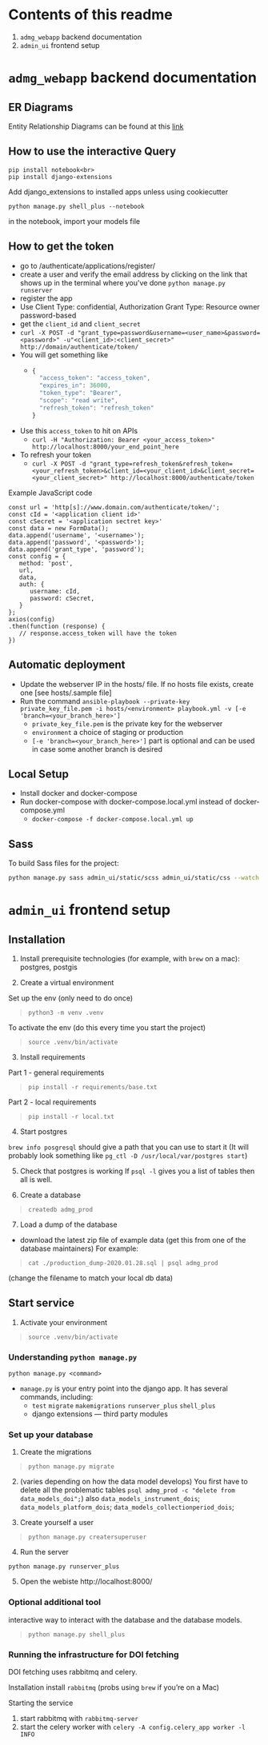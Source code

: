 # Contents of this readme
1. `admg_webapp` backend documentation
2. `admin_ui` frontend setup

# `admg_webapp` backend documentation

## ER Diagrams

Entity Relationship Diagrams can be found at this [link](https://drive.google.com/drive/folders/1_Zr_ZP97Tz8hBk5wxEpLmZ8Es2umJvjh)

## How to use the interactive Query

```
pip install notebook<br>
pip install django-extensions
```

Add django_extensions to installed apps unless using cookiecutter<br>

```
python manage.py shell_plus --notebook
```

in the notebook, import your models file

## How to get the token

- go to /authenticate/applications/register/
- create a user and verify the email address by clicking on the link that shows up in the terminal where you've done `python manage.py runserver`
- register the app
- Use Client Type: confidential, Authorization Grant Type: Resource owner password-based
- get the `client_id` and `client_secret`
- `curl -X POST -d "grant_type=password&username=<user_name>&password=<password>" -u"<client_id>:<client_secret>" http://domain/authenticate/token/`
- You will get something like
  - ```javascript
    {
      "access_token": "access_token",
      "expires_in": 36000,
      "token_type": "Bearer",
      "scope": "read write",
      "refresh_token": "refresh_token"
    }
    ```
- Use this `access_token` to hit on APIs
  - `curl -H "Authorization: Bearer <your_access_token>" http://localhost:8000/your_end_point_here`
- To refresh your token
  - `curl -X POST -d "grant_type=refresh_token&refresh_token=<your_refresh_token>&client_id=<your_client_id>&client_secret=<your_client_secret>" http://localhost:8000/authenticate/token`

Example JavaScript code

```
const url = 'http[s]://www.domain.com/authenticate/token/';
const cId = '<application client id>'
const cSecret = '<application sectret key>'
const data = new FormData();
data.append('username', '<username>');
data.append('password', '<password>');
data.append('grant_type', 'password');
const config = {
   method: 'post',
   url,
   data,
   auth: {
      username: cId,
      password: cSecret,
   }
};
axios(config)
.then(function (response) {
   // response.access_token will have the token
})
```

## Automatic deployment

- Update the webserver IP in the hosts/<environment> file. If no hosts file exists, create one [see hosts/<environment>.sample file]
- Run the command `ansible-playbook --private-key private_key_file.pem -i hosts/<environment> playbook.yml -v [-e 'branch=<your_branch_here>']`
  - `private_key_file.pem` is the private key for the webserver
  - `environment` a choice of staging or production
  - `[-e 'branch=<your_branch_here>']` part is optional and can be used in case some another branch is desired

## Local Setup

- Install docker and docker-compose
- Run docker-compose with docker-compose.local.yml instead of docker-compose.yml
  - `docker-compose -f docker-compose.local.yml up`

## Sass

To build Sass files for the project:

```sh
python manage.py sass admin_ui/static/scss admin_ui/static/css --watch
```

# `admin_ui` frontend setup

## Installation
1. Install prerequisite technologies (for example, with `brew` on a mac): postgres, postgis

2. Create a virtual environment

Set up the env (only need to do once)
> `python3 -m venv .venv`

To activate the env (do this every time you start the project)
> `source .venv/bin/activate`

3. Install requirements

Part 1 - general requirements
> `pip install -r requirements/base.txt`

Part 2 - local requirements
> `pip install -r local.txt`

4. Start postgres

`brew info posgresql` should give a path that you can use to start it (It will probably look something like `pg_ctl -D /usr/local/var/postgres start`)

5. Check that postgres is working
If `psql -l` gives you a list of tables then all is well.

6. Create a database
> `createdb admg_prod`

7. Load a dump of the database
- download the latest zip file of example data (get this from one of the database maintainers)
For example:
> `cat ./production_dump-2020.01.28.sql | psql admg_prod` 

(change the filename to match your local db data)

## Start service

1. Activate your environment
> `source .venv/bin/activate`

### Understanding `python manage.py`
`python manage.py <command>`

- `manage.py` is your entry point into the django app. It has several commands, including:
    - `test` `migrate` `makemigrations` `runserver_plus` `shell_plus`
    - django extensions — third party modules

### Set up your database
1. Create the migrations
> `python manage.py migrate`

2. (varies depending on how the data model develops)
You first have to delete all the problematic tables `psql admg_prod -c "delete from data_models_doi";`) also `data_models_instrument_dois`; `data_models_platform_dois`; `data_models_collectionperiod_dois`;

3. Create yourself a user

> `python manage.py creatersuperuser`

4. Run the server

`python manage.py runserver_plus`

5. Open the webiste 
http://localhost:8000/

### Optional additional tool
interactive way to interact with the database and the database models.

> `python manage.py shell_plus`

### Running the infrastructure for DOI fetching
DOI fetching uses rabbitmq and celery.

Installation
install `rabbitmq` (probs using `brew` if you’re on a Mac)

Starting the service
1. start rabbitmq with `rabbitmq-server` 
2. start the celery worker with
`celery -A config.celery_app worker -l INFO`

